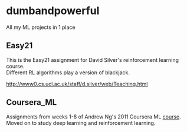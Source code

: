# dumbandpowerful
All my ML projects in 1 place

## Easy21
This is the Easy21 assignment for David Silver's reinforcement learning course. <br />
Different RL algorithms play a version of blackjack. <br />

http://www0.cs.ucl.ac.uk/staff/d.silver/web/Teaching.html 


## Coursera_ML
Assignments from weeks 1-8 of Andrew Ng's 2011 Coursera ML [course](https://www.coursera.org/learn/machine-learning).
Moved on to study deep learning and reinforcement learning.
